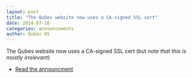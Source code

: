 ```yaml
---
layout: post
title: "The Qubes website now uses a CA-signed SSL cert"
date: 2014-07-16
categories: announcements
author: Qubes OS
---
```


The Qubes website now uses a CA-signed SSL cert (but *note that this is mostly irrelevant*)

- [Read the announcment](https://groups.google.com/forum/#!topic/qubes-users/LsDpKnwN6w8)
